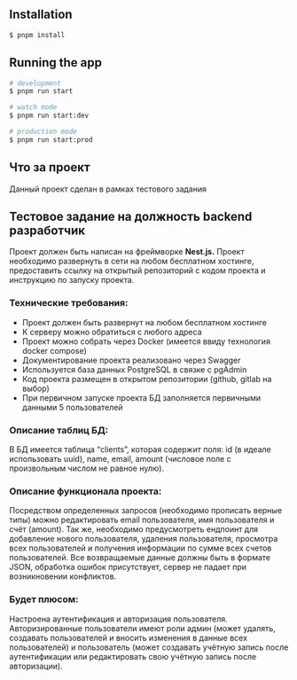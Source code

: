 ## Installation

```bash
$ pnpm install
```

## Running the app

```bash
# development
$ pnpm run start

# watch mode
$ pnpm run start:dev

# production mode
$ pnpm run start:prod
```

## Что за проект
Данный проект сделан в рамках тестового задания
## Тестовое задание на должность backend разработчик

Проект должен быть написан на фреймворке **Nest.js.** Проект необходимо развернуть в сети на любом бесплатном хостинге, предоставить ссылку на открытый репозиторий с кодом проекта и инструкцию по запуску проекта.

### Технические требования:
* Проект должен быть развернут на любом бесплатном хостинге
* К серверу можно обратиться с любого адреса
* Проект можно собрать через Docker (имеется ввиду технология docker compose)
* Документирование проекта реализовано через Swagger
* Используется база данных PostgreSQL в связке с pgAdmin
* Код проекта размещен в открытом репозитории (github, gitlab на выбор)
* При первичном запуске проекта БД заполняется первичными данными 5 пользователей
### Описание таблиц БД:
В БД имеется таблица “clients”, которая содержит поля: id (в идеале использовать uuid), name, email, amount (числовое поле с произвольным числом не равное нулю).
### Описание функционала проекта:
Посредством определенных запросов (необходимо прописать верные типы) можно редактировать email пользователя, имя пользователя и счёт (amount).
Так же, необходимо предусмотреть ендпоинт для добавление нового пользователя, удаления пользователя, просмотра всех пользователей и получения информации по сумме всех счетов пользователей.
Все возвращаемые данные должны быть в формате JSON, обработка ошибок присутствует, сервер не падает при возникновении конфликтов.
### Будет плюсом:
Настроена аутентификация и авторизация пользователя. Авторизированные пользователи имеют роли админ (может удалять, создавать пользователей и вносить изменения в данные всех пользователей) и пользователь (может создавать учётную запись после аутентификации или редактировать свою учётную запись после авторизации).